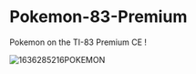 # Pokemon-83-Premium
Pokemon on the TI-83 Premium CE !

![1636285216POKEMON](https://user-images.githubusercontent.com/85101130/147591399-f779c566-3d9c-4708-9eea-43768592f1b2.gif)
